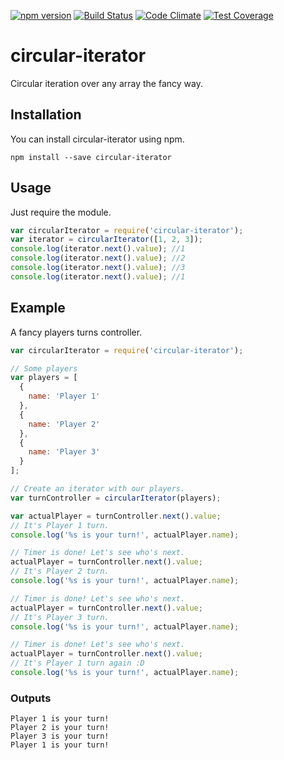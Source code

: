 [![npm version](https://badge.fury.io/js/circular-iterator.svg)](https://badge.fury.io/js/circular-iterator)
[![Build Status](https://travis-ci.org/alvaropinot/circular-iterator.svg)](https://travis-ci.org/alvaropinot/circular-iterator.svg)
[![Code Climate](https://codeclimate.com/github/alvaropinot/circular-iterator/badges/gpa.svg)](https://codeclimate.com/github/alvaropinot/circular-iterator)
[![Test Coverage](https://codeclimate.com/github/alvaropinot/circular-iterator/badges/coverage.svg)](https://codeclimate.com/github/alvaropinot/circular-iterator/coverage)

# circular-iterator
Circular iteration over any array the fancy way.

## Installation
You can install circular-iterator using npm.

```
npm install --save circular-iterator
```

## Usage
Just require the module.

```javascript
var circularIterator = require('circular-iterator');
var iterator = circularIterator([1, 2, 3]);
console.log(iterator.next().value); //1
console.log(iterator.next().value); //2
console.log(iterator.next().value); //3
console.log(iterator.next().value); //1
```



## Example
A fancy players turns controller.
```javascript
var circularIterator = require('circular-iterator');

// Some players
var players = [
  {
    name: 'Player 1'
  },
  {
    name: 'Player 2'
  },
  {
    name: 'Player 3'
  }
];

// Create an iterator with our players.
var turnController = circularIterator(players);

var actualPlayer = turnController.next().value;
// It's Player 1 turn.
console.log('%s is your turn!', actualPlayer.name);

// Timer is done! Let's see who's next.
actualPlayer = turnController.next().value;
// It's Player 2 turn.
console.log('%s is your turn!', actualPlayer.name);

// Timer is done! Let's see who's next.
actualPlayer = turnController.next().value;
// It's Player 3 turn.
console.log('%s is your turn!', actualPlayer.name);

// Timer is done! Let's see who's next.
actualPlayer = turnController.next().value;
// It's Player 1 turn again :D
console.log('%s is your turn!', actualPlayer.name);
```

### Outputs
```
Player 1 is your turn!
Player 2 is your turn!
Player 3 is your turn!
Player 1 is your turn!
```
